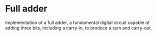 # Full adder

Implementation of a full adder, a fundamental digital circuit capable of adding three bits, including a carry-in, to produce a sum and carry-out.
